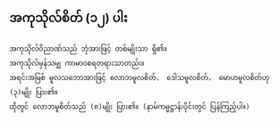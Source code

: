 ## အကုသိုလ်စိတ် (၁၂) ပါး

    အကုသိုလ်ဝိညာဏ်သည် ဘုံအားဖြင့် တစ်မျိုးသာ ရှိ၏။ 
    အကုသိုလ်မှန်သမျှ ကာမာ၀စရတရားသာတည်း။ 
    အရင်းအမြစ် မူလသဘောအားဖြင့် လောဘမူလစိတ်， ဒေါသမူလစိတ်， မောဟမူလစိတ်ဟု (၃)မျိုး ပြား၏။ 
    ထိုတွင် လောဘမူစိတ်သည် (၈)မျိုး ပြား၏။ (နာမ်ကမ္မဋ္ဌာန်းပိုင်းတွင် ပြန်ကြည့်ပါ။)